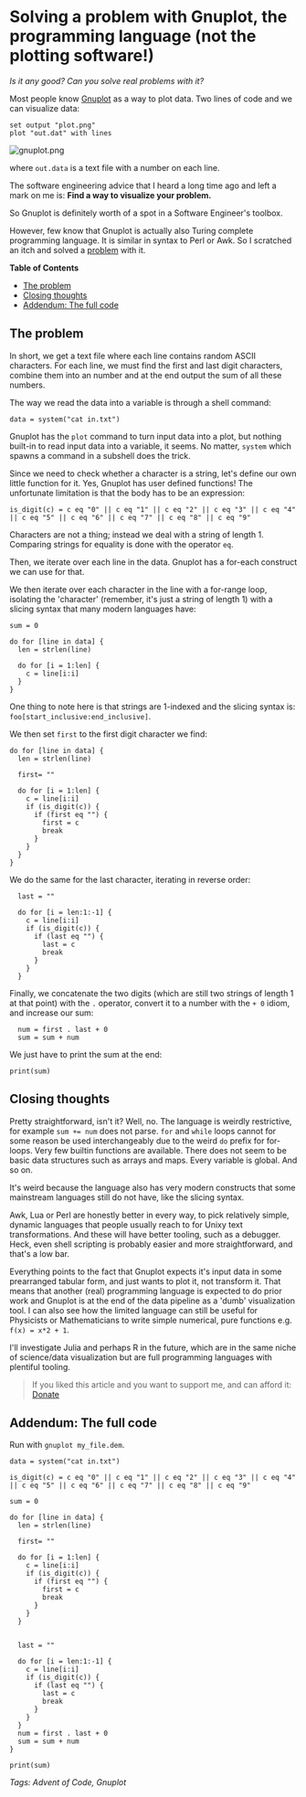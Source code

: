 # Solving a problem with Gnuplot, the programming language (not the plotting software!)

*Is it any good? Can you solve real problems with it?*

Most people know [Gnuplot](https://en.wikipedia.org/wiki/Gnuplot) as a way to plot data. Two lines of code and we can visualize data:

```gnuplot
set output "plot.png"
plot "out.dat" with lines
```
![gnuplot.png](gnuplot.png)

where `out.data` is a text file with a number on each line.

The software engineering advice that I heard a long time ago and left a mark on me is: **Find a way to visualize your problem.**

So Gnuplot is definitely worth of a spot in a Software Engineer's toolbox.

However, few know that Gnuplot is actually also Turing complete programming language. It is similar in syntax to Perl or Awk. So I scratched an itch and solved a [problem](https://adventofcode.com/2023/day/1) with it.

**Table of Contents**

- [The problem](#the-problem)
- [Closing thoughts](#closing-thoughts)
- [Addendum: The full code](#addendum-the-full-code)

## The problem
 
In short, we get a text file where each line contains random ASCII characters. For each line, we must find the first and last digit characters, combine them into an number and at the end output the sum of all these numbers.


The way we read the data into a variable is through a shell command:

```
data = system("cat in.txt")
```

Gnuplot has the `plot` command to turn input data into a plot, but nothing built-in to read input data into a variable, it seems. No matter, `system` which spawns a command in a subshell does the trick.

Since we need to check whether a character is a string, let's define our own little function for it. Yes, Gnuplot has user defined functions! The unfortunate limitation is that the body has to be an expression:

```gnuplot
is_digit(c) = c eq "0" || c eq "1" || c eq "2" || c eq "3" || c eq "4" || c eq "5" || c eq "6" || c eq "7" || c eq "8" || c eq "9"
```

Characters are not a thing; instead we deal with a string of length 1. Comparing strings for equality is done with the operator `eq`.

Then, we iterate over each line in the data. Gnuplot has a for-each construct we can use for that.

We then iterate over each character in the line with a for-range loop, isolating the 'character' (remember, it's just a string of length 1) with a slicing syntax that many modern languages have:

```gnuplot
sum = 0

do for [line in data] {
  len = strlen(line)

  do for [i = 1:len] {
    c = line[i:i]
  }
}
```

One thing to note here is that strings are 1-indexed and the slicing syntax is: `foo[start_inclusive:end_inclusive]`.

We then set `first` to the first digit character we find:

```gnuplot
do for [line in data] {
  len = strlen(line)

  first= ""

  do for [i = 1:len] {
    c = line[i:i]
    if (is_digit(c)) {
      if (first eq "") {
        first = c
        break
      }  
    }
  }
}
```

We do the same for the last character, iterating in reverse order:

```gnuplot
  last = ""

  do for [i = len:1:-1] {
    c = line[i:i]
    if (is_digit(c)) {
      if (last eq "") {
        last = c
        break
      }  
    }
  }

```

Finally, we concatenate the two digits (which are still two strings of length 1 at that point) with the `.` operator, convert it to a number with the `+ 0` idiom, and increase our sum:

```gnuplot
  num = first . last + 0
  sum = sum + num
```

We just have to print the sum at the end:

```gnuplot
print(sum)
```

## Closing thoughts

Pretty straightforward, isn't it? Well, no. The language is weirdly restrictive, for example `sum += num` does not parse. `for` and `while` loops cannot for some reason be used interchangeably due to the weird `do` prefix for for-loops. Very few builtin functions are available.
There does not seem to be basic data structures such as arrays and maps. Every variable is global. And so on.

It's weird because the language also has very modern constructs that some mainstream languages still do not have, like the slicing syntax.

Awk, Lua or Perl are honestly better in every way, to pick relatively simple, dynamic languages that people usually reach to for Unixy text transformations. And these will have better tooling, such as a debugger. Heck, even shell scripting is probably easier and more straightforward, and that's a low bar.

Everything points to the fact that Gnuplot expects it's input data in some prearranged tabular form, and just wants to plot it, not transform it. That means that another (real) programming language is expected to do prior work and Gnuplot is at the end of the data pipeline as a 'dumb' visualization tool. I can also see how the limited language can still be useful for Physicists or Mathematicians to write simple numerical, pure functions e.g. `f(x) = x*2 + 1`.


I'll investigate Julia and perhaps R in the future, which are in the same niche of science/data visualization but are full programming languages with plentiful tooling.


> If you liked this article and you want to support me, and can afford it: [Donate](https://paypal.me/philigaultier?country.x=DE&locale.x=en_US)

## Addendum: The full code

Run with `gnuplot my_file.dem`.

```gnuplot
data = system("cat in.txt")

is_digit(c) = c eq "0" || c eq "1" || c eq "2" || c eq "3" || c eq "4" || c eq "5" || c eq "6" || c eq "7" || c eq "8" || c eq "9"

sum = 0

do for [line in data] {
  len = strlen(line)

  first= ""

  do for [i = 1:len] {
    c = line[i:i]
    if (is_digit(c)) {
      if (first eq "") {
        first = c
        break
      }  
    }
  }


  last = ""

  do for [i = len:1:-1] {
    c = line[i:i]
    if (is_digit(c)) {
      if (last eq "") {
        last = c
        break
      }  
    }
  }
  num = first . last + 0
  sum = sum + num
}

print(sum)
```

*Tags: Advent of Code, Gnuplot*
